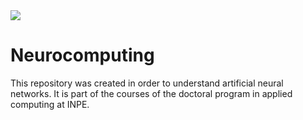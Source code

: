 <img src="https://lh3.googleusercontent.com/hr_crs_themes/AGvgesS0WtdWJ0GM1ms8jMpuyKwRSH6NjwMXiTnt3BHnc9t9HLLKBUZhASwqfBvILh51Gzq6LExz1VlXMC7GKJvLW40HBmSADytyBJsLscz0Jhtcv91PZuSyEy8=s1280"> 

# Neurocomputing
This repository was created in order to understand artificial neural networks. It is part of the courses of the doctoral program in applied computing at INPE.
